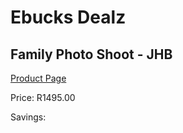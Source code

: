 
# Ebucks Dealz
## Family Photo Shoot - JHB
[Product Page](https://www.ebucks.com/web/shop/productSelected.do?prodId=1133011152&catId=714893646)

Price: R1495.00

Savings: 


	